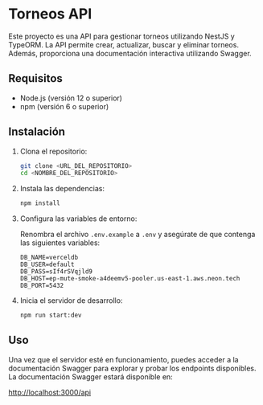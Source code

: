 
# Torneos API

Este proyecto es una API para gestionar torneos utilizando NestJS y TypeORM. La API permite crear, actualizar, buscar y eliminar torneos. Además, proporciona una documentación interactiva utilizando Swagger.

## Requisitos

- Node.js (versión 12 o superior)
- npm (versión 6 o superior)

## Instalación

1. Clona el repositorio:
    ```bash
    git clone <URL_DEL_REPOSITORIO>
    cd <NOMBRE_DEL_REPOSITORIO>
    ```

2. Instala las dependencias:
    ```bash
    npm install
    ```

3. Configura las variables de entorno:

    Renombra el archivo `.env.example` a `.env` y asegúrate de que contenga las siguientes variables:
    ```
    DB_NAME=verceldb
    DB_USER=default
    DB_PASS=sIf4rSVqjld9
    DB_HOST=ep-mute-smoke-a4deemv5-pooler.us-east-1.aws.neon.tech
    DB_PORT=5432
    ```

4. Inicia el servidor de desarrollo:
    ```bash
    npm run start:dev
    ```

## Uso

Una vez que el servidor esté en funcionamiento, puedes acceder a la documentación Swagger para explorar y probar los endpoints disponibles. La documentación Swagger estará disponible en:

[http://localhost:3000/api](http://localhost:3000/api)

